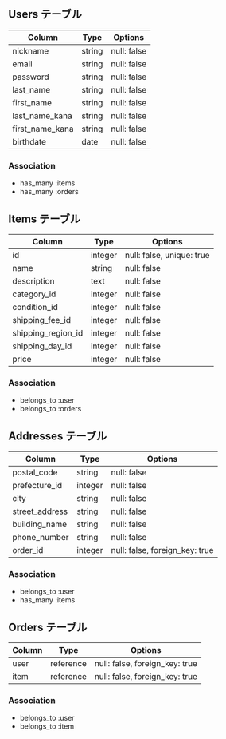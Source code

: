 ## Users テーブル

| Column             | Type   | Options     |
| ------------------ | ------ | ----------- |
| nickname           | string | null: false |
| email              | string | null: false |
| password           | string | null: false |
| last_name          | string | null: false |
| first_name         | string | null: false |
| last_name_kana     | string | null: false |
| first_name_kana    | string | null: false |
| birthdate          | date   | null: false |

### Association

- has_many :items
- has_many :orders


## Items テーブル

| Column             | Type    | Options     |
| ------------------ | ------  | ----------- |
| id                 | integer | null: false, unique: true |
| name               | string  | null: false |
| description        | text    | null: false |
| category_id        | integer | null: false |
| condition_id       | integer | null: false |
| shipping_fee_id    | integer | null: false |
| shipping_region_id | integer | null: false |
| shipping_day_id    | integer | null: false |
| price              | integer | null: false |

### Association

- belongs_to :user
- belongs_to :orders


## Addresses テーブル

| Column             | Type       | Options     |
| ------------------ | ---------- | ----------- |
| postal_code        | string     | null: false |
| prefecture_id      | integer    | null: false |
| city               | string     | null: false |
| street_address     | string     | null: false |
| building_name      | string     | null: false |
| phone_number       | string     | null: false |
| order_id           | integer    | null: false, foreign_key: true|


### Association

- belongs_to :user
- has_many :items


## Orders テーブル

| Column          | Type      | Options                   |
| --------------- | -------   | ------------------------- |
| user            | reference | null: false, foreign_key: true|
| item            | reference | null: false, foreign_key: true|

### Association

- belongs_to :user
- belongs_to :item